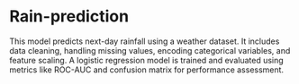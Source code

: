 # Rain-prediction
This model predicts next-day rainfall using a weather dataset. It includes data cleaning, handling missing values, encoding categorical variables, and feature scaling. A logistic regression model is trained and evaluated using metrics like ROC-AUC and confusion matrix for performance assessment.
